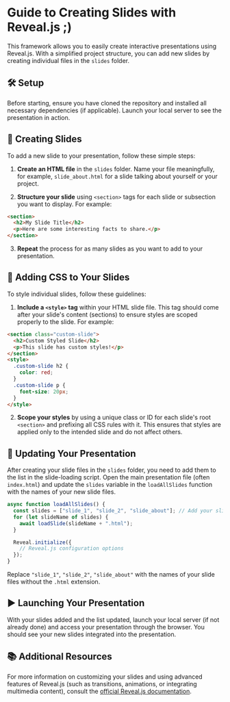 # Guide to Creating Slides with Reveal.js ;)

This framework allows you to easily create interactive presentations using Reveal.js. With a simplified project structure, you can add new slides by creating individual files in the `slides` folder.

## 🛠️ Setup

Before starting, ensure you have cloned the repository and installed all necessary dependencies (if applicable). Launch your local server to see the presentation in action.

## 📄 Creating Slides

To add a new slide to your presentation, follow these simple steps:

1. **Create an HTML file** in the `slides` folder. Name your file meaningfully, for example, `slide_about.html` for a slide talking about yourself or your project.

2. **Structure your slide** using `<section>` tags for each slide or subsection you want to display. For example:

```html
<section>
  <h2>My Slide Title</h2>
  <p>Here are some interesting facts to share.</p>
</section>
```

3. **Repeat** the process for as many slides as you want to add to your presentation.

## 💅 Adding CSS to Your Slides

To style individual slides, follow these guidelines:

1. **Include a `<style>` tag** within your HTML slide file. This tag should come after your slide's content (sections) to ensure styles are scoped properly to the slide. For example:

```html
<section class="custom-slide">
  <h2>Custom Styled Slide</h2>
  <p>This slide has custom styles!</p>
</section>
<style>
  .custom-slide h2 {
    color: red;
  }
  .custom-slide p {
    font-size: 20px;
  }
</style>
```

2. **Scope your styles** by using a unique class or ID for each slide's root `<section>` and prefixing all CSS rules with it. This ensures that styles are applied only to the intended slide and do not affect others.

## 📝 Updating Your Presentation

After creating your slide files in the `slides` folder, you need to add them to the list in the slide-loading script. Open the main presentation file (often `index.html`) and update the `slides` variable in the `loadAllSlides` function with the names of your new slide files.

```javascript
async function loadAllSlides() {
  const slides = ["slide_1", "slide_2", "slide_about"]; // Add your slide file names here
  for (let slideName of slides) {
    await loadSlide(slideName + ".html");
  }

  Reveal.initialize({
    // Reveal.js configuration options
  });
}
```

Replace `"slide_1"`, `"slide_2"`, `"slide_about"` with the names of your slide files without the `.html` extension.

## ▶️ Launching Your Presentation

With your slides added and the list updated, launch your local server (if not already done) and access your presentation through the browser. You should see your new slides integrated into the presentation.

## 📚 Additional Resources

For more information on customizing your slides and using advanced features of Reveal.js (such as transitions, animations, or integrating multimedia content), consult the [official Reveal.js documentation](https://revealjs.com/).
